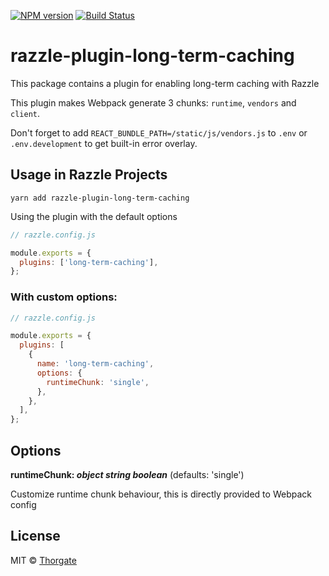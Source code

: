 [![NPM version][npm-image]][npm-url]
[![Build Status][travis-image]][travis-url]

# razzle-plugin-long-term-caching

This package contains a plugin for enabling long-term caching with Razzle

This plugin makes Webpack generate 3 chunks: `runtime`, `vendors` and `client`.

Don't forget to add `REACT_BUNDLE_PATH=/static/js/vendors.js` to `.env` or `.env.development`
to get built-in error overlay.


## Usage in Razzle Projects

```
yarn add razzle-plugin-long-term-caching
```

Using the plugin with the default options

```js
// razzle.config.js

module.exports = {
  plugins: ['long-term-caching'],
};
```

### With custom options:

```js
// razzle.config.js

module.exports = {
  plugins: [
    {
      name: 'long-term-caching',
      options: {
        runtimeChunk: 'single',
      },
    },
  ],
};
```

## Options

**runtimeChunk: _object_ _string_ _boolean_** (defaults: 'single')

Customize runtime chunk behaviour, this is directly provided to Webpack config

## License

MIT © [Thorgate](http://github.com/thorgate)


[npm-url]: https://npmjs.org/package/razzle-plugin-long-term-caching
[npm-image]: https://img.shields.io/npm/v/razzle-plugin-long-term-caching.svg?style=flat-square

[travis-url]: https://travis-ci.com/thorgate/tg-spa-utils
[travis-image]: https://travis-ci.com/thorgate/tg-spa-utils.svg?branch=master

